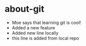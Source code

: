 # about-git
- Moe says that learning git is cool!
- Added a new feature
- Added new line locally
- this line is added from local repo
